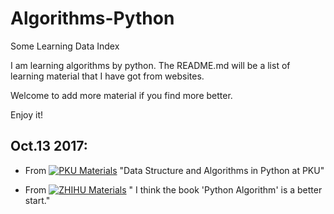 # Algorithms-Python
Some Learning Data Index

I am learning algorithms by python. The README.md will be a list of learning material that I have got from websites.

Welcome to add more material if you find more better.

Enjoy it!

## Oct.13 2017:

- From [![PKU Materials](https://cdn.rawgit.com/sindresorhus/awesome/d7305f38d29fed78fa85652e3a63e154dd8e8829/media/badge.svg)](http://www.math.pku.edu.cn/teachers/qiuzy/ds_python/courseware/)  "Data Structure and Algorithms in Python at PKU"

- From [![ZHIHU Materials](https://cdn.rawgit.com/sindresorhus/awesome/d7305f38d29fed78fa85652e3a63e154dd8e8829/media/badge.svg)](https://www.zhihu.com/question/19889750) " I think the book 'Python Algorithm' is a better start."


